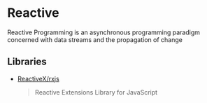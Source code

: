 # Reactive

Reactive Programming is an asynchronous programming paradigm concerned with data streams and the propagation of change

## Libraries

- [ReactiveX/rxjs](https://github.com/ReactiveX/rxjs)

  > Reactive Extensions Library for JavaScript
